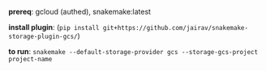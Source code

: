 **prereq**: gcloud (authed), snakemake:latest

**install plugin**: (`pip install git+https://github.com/jairav/snakemake-storage-plugin-gcs/`)

**to run**: `snakemake --default-storage-provider gcs --storage-gcs-project project-name`
